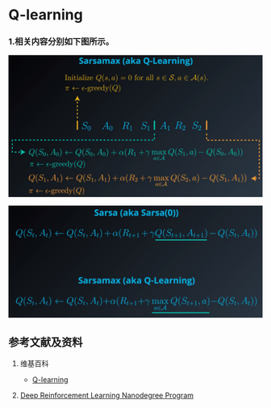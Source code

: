 # Q-learning

### 1.相关内容分别如下图所示。

![](/images/强化学习/基本的时序差分控制方法/Q-learning/Q-learning/1a1.png)

![](/images/强化学习/基本的时序差分控制方法/Q-learning/Q-learning/1a2.png)

## 参考文献及资料

1. 维基百科
	- [Q-learning](https://en.wikipedia.org/wiki/Q-learning) 

2. [Deep Reinforcement Learning Nanodegree Program](https://www.udacity.com/course/deep-reinforcement-learning-nanodegree--nd893)